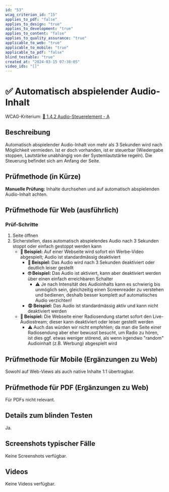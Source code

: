 ```yaml
---
id: "53"
wcag_criterion_id: "15"
applies_to_pdf: "false"
applies_to_design: "true"
applies_to_development: "true"
applies_to_content: "false"
applies_to_quality_assurance: "true"
applicable_to_web: "true"
applicable_to_mobile: "true"
applicable_to_pdf: "false"
blind_testable: "true"
created_at: "2024-03-15 07:38:05"
video_ids: "[]"
---
```


# ✅ Automatisch abspielender Audio-Inhalt

WCAG-Kriterium: [📜 1.4.2 Audio-Steuerelement - A](..)

## Beschreibung

Automatisch abspielender Audio-Inhalt von mehr als 3 Sekunden wird nach Möglichkeit vermieden. Ist er doch vorhanden, ist er steuerbar (Wiedergabe stoppen, Lautstärke unabhängig von der Systemlautstärke regeln). Die Steuerung befindet sich am Anfang der Seite.

## Prüfmethode (in Kürze)

**Manuelle Prüfung:** Inhalte durchsehen und auf automatisch abspielenden Audio-Inhalt achten.

## Prüfmethode für Web (ausführlich)

### Prüf-Schritte

1. Seite öffnen
1. Sicherstellen, dass automatisch abspielendes Audio nach 3 Sekunden stoppt oder einfach gestoppt werden kann
    - **🙂 Beispiel:** Auf einer Webseite wird sofort ein Werbe-Video abgespielt; Audio ist standardmässig deaktiviert
        - **🙂 Beispiel:** Das Audio wird nach 3 Sekunden deaktiviert oder deutlich leiser gestellt
        - **🙄 Beispiel:** Das Audio ist aktiviert, kann aber deaktiviert werden über einen einfach erreichbaren Schalter
            - ⚠️ Je nach Intensität des Audioinhalts kann es schwierig bis unmöglich sein, gleichzeitig einen Screenreader zu verstehen und bedienen, deshalb besser komplett auf automatisches Audio verzichten!
        - **😡 Beispiel:** Das Audio ist standardmässig aktiv und kann nicht deaktiviert werden
    - **🙂 Beispiel:** Die Webseite einer Radiosendung startet sofort den Live-Audiostream; dieser kann deaktiviert oder leiser gestellt werden
        - ⚠️ Auch das würden wir nicht empfehlen; da man die Seite einer Radiosendung aber eher bewusst besucht, um Radio zu hören, ist dies ggf. etwas weniger störend, als wenn irgendwo "random" Audioinhalt (z.B. Werbung) abgespielt wird

## Prüfmethode für Mobile (Ergänzungen zu Web)

Sowohl auf Web-Views als auch native Inhalte 1:1 übertragbar.

## Prüfmethode für PDF (Ergänzungen zu Web)

Für PDFs nicht relevant.

## Details zum blinden Testen

Ja.

## Screenshots typischer Fälle

Keine Screenshots verfügbar.

## Videos

Keine Videos verfügbar.

